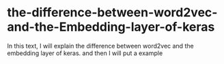 # the-difference-between-word2vec-and-the-Embedding-layer-of-keras
In this text, I will explain the difference between word2vec and the embedding layer of keras. and then I will put a example 
